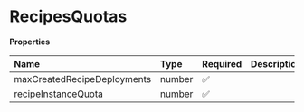 # RecipesQuotas

**Properties**

| Name                        | Type   | Required | Description |
| :-------------------------- | :----- | :------- | :---------- |
| maxCreatedRecipeDeployments | number | ✅       |             |
| recipeInstanceQuota         | number | ✅       |             |

